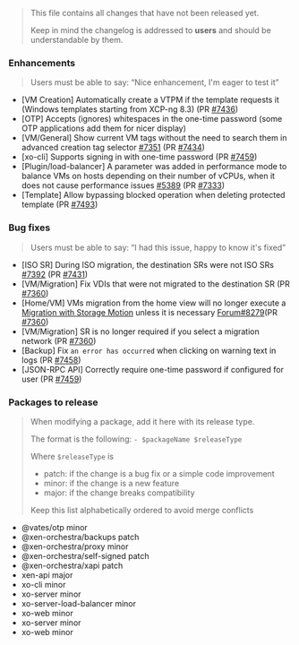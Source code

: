 > This file contains all changes that have not been released yet.
>
> Keep in mind the changelog is addressed to **users** and should be
> understandable by them.

### Enhancements

> Users must be able to say: “Nice enhancement, I'm eager to test it”

- [VM Creation] Automatically create a VTPM if the template requests it (Windows templates starting from XCP-ng 8.3) (PR [#7436](https://github.com/vatesfr/xen-orchestra/pull/7436))
- [OTP] Accepts (ignores) whitespaces in the one-time password (some OTP applications add them for nicer display)
- [VM/General] Show current VM tags without the need to search them in advanced creation tag selector [#7351](https://github.com/vatesfr/xen-orchestra/issues/7351) (PR [#7434](https://github.com/vatesfr/xen-orchestra/pull/7434))
- [xo-cli] Supports signing in with one-time password (PR [#7459](https://github.com/vatesfr/xen-orchestra/pull/7459))
- [Plugin/load-balancer] A parameter was added in performance mode to balance VMs on hosts depending on their number of vCPUs, when it does not cause performance issues [#5389](https://github.com/vatesfr/xen-orchestra/issues/5389) (PR [#7333](https://github.com/vatesfr/xen-orchestra/pull/7333))
- [Template] Allow bypassing blocked operation when deleting protected template (PR [#7493](https://github.com/vatesfr/xen-orchestra/pull/7493))

### Bug fixes

> Users must be able to say: “I had this issue, happy to know it's fixed”

- [ISO SR] During ISO migration, the destination SRs were not ISO SRs [#7392](https://github.com/vatesfr/xen-orchestra/issues/7392) (PR [#7431](https://github.com/vatesfr/xen-orchestra/pull/7431))
- [VM/Migration] Fix VDIs that were not migrated to the destination SR (PR [#7360](https://github.com/vatesfr/xen-orchestra/pull/7360))
- [Home/VM] VMs migration from the home view will no longer execute a [Migration with Storage Motion](https://github.com/vatesfr/xen-orchestra/blob/master/docs/manage_infrastructure.md#vm-migration-with-storage-motion-vmmigrate_send) unless it is necessary [Forum#8279](https://xcp-ng.org/forum/topic/8279/getting-errors-when-migrating-4-out-5-vmguest/)(PR [#7360](https://github.com/vatesfr/xen-orchestra/pull/7360))
- [VM/Migration] SR is no longer required if you select a migration network (PR [#7360](https://github.com/vatesfr/xen-orchestra/pull/7360))
- [Backup] Fix `an error has occurred` when clicking on warning text in logs (PR [#7458](https://github.com/vatesfr/xen-orchestra/pull/7458))
- [JSON-RPC API] Correctly require one-time password if configured for user (PR [#7459](https://github.com/vatesfr/xen-orchestra/pull/7459))

### Packages to release

> When modifying a package, add it here with its release type.
>
> The format is the following: `- $packageName $releaseType`
>
> Where `$releaseType` is
>
> - patch: if the change is a bug fix or a simple code improvement
> - minor: if the change is a new feature
> - major: if the change breaks compatibility
>
> Keep this list alphabetically ordered to avoid merge conflicts

<!--packages-start-->

- @vates/otp minor
- @xen-orchestra/backups patch
- @xen-orchestra/proxy minor
- @xen-orchestra/self-signed patch
- @xen-orchestra/xapi patch
- xen-api major
- xo-cli minor
- xo-server minor
- xo-server-load-balancer minor
- xo-web minor
- xo-server minor
- xo-web minor

<!--packages-end-->
